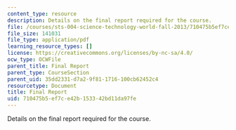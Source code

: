 ```yaml
---
content_type: resource
description: Details on the final report required for the course.
file: /courses/sts-004-science-technology-world-fall-2013/710475b5ef7ce42b153342bd11da97fe_MITSTS_004F13_assig_final.pdf
file_size: 141031
file_type: application/pdf
learning_resource_types: []
license: https://creativecommons.org/licenses/by-nc-sa/4.0/
ocw_type: OCWFile
parent_title: Final Report
parent_type: CourseSection
parent_uid: 35dd2331-d7a2-9f81-1716-100cb62452c4
resourcetype: Document
title: Final Report
uid: 710475b5-ef7c-e42b-1533-42bd11da97fe
---
```

Details on the final report required for the course.